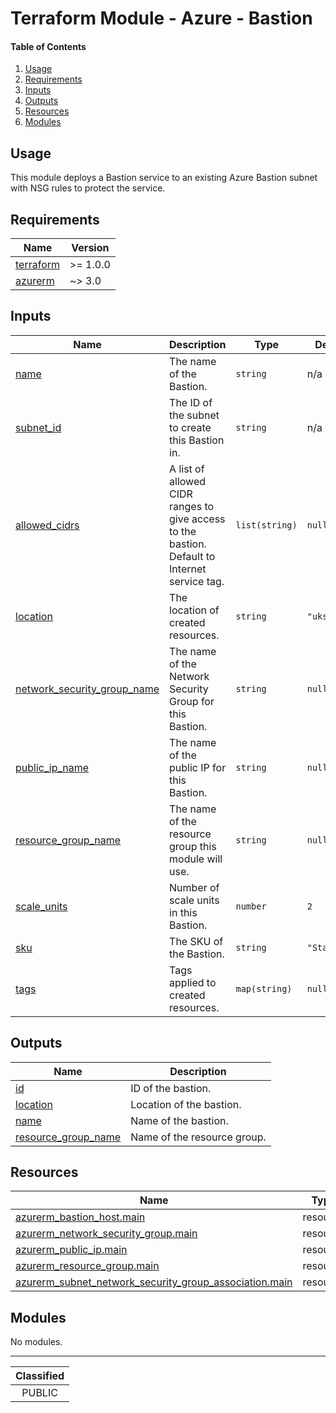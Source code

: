 # Terraform Module - Azure - Bastion

#### Table of Contents

1. [Usage](#usage)
2. [Requirements](#requirements)
3. [Inputs](#inputs)
4. [Outputs](#outputs)
5. [Resources](#resources)
6. [Modules](#modules)

## Usage

This module deploys a Bastion service to an existing Azure Bastion subnet with NSG rules to protect the service.

<!-- BEGIN_TF_DOCS -->
## Requirements

| Name | Version |
|------|---------|
| <a name="requirement_terraform"></a> [terraform](#requirement\_terraform) | >= 1.0.0 |
| <a name="requirement_azurerm"></a> [azurerm](#requirement\_azurerm) | ~> 3.0 |

## Inputs

| Name | Description | Type | Default | Required |
|------|-------------|------|---------|:--------:|
| <a name="input_name"></a> [name](#input\_name) | The name of the Bastion. | `string` | n/a | yes |
| <a name="input_subnet_id"></a> [subnet\_id](#input\_subnet\_id) | The ID of the subnet to create this Bastion in. | `string` | n/a | yes |
| <a name="input_allowed_cidrs"></a> [allowed\_cidrs](#input\_allowed\_cidrs) | A list of allowed CIDR ranges to give access to the bastion. Default to Internet service tag. | `list(string)` | `null` | no |
| <a name="input_location"></a> [location](#input\_location) | The location of created resources. | `string` | `"uksouth"` | no |
| <a name="input_network_security_group_name"></a> [network\_security\_group\_name](#input\_network\_security\_group\_name) | The name of the Network Security Group for this Bastion. | `string` | `null` | no |
| <a name="input_public_ip_name"></a> [public\_ip\_name](#input\_public\_ip\_name) | The name of the public IP for this Bastion. | `string` | `null` | no |
| <a name="input_resource_group_name"></a> [resource\_group\_name](#input\_resource\_group\_name) | The name of the resource group this module will use. | `string` | `null` | no |
| <a name="input_scale_units"></a> [scale\_units](#input\_scale\_units) | Number of scale units in this Bastion. | `number` | `2` | no |
| <a name="input_sku"></a> [sku](#input\_sku) | The SKU of the Bastion. | `string` | `"Standard"` | no |
| <a name="input_tags"></a> [tags](#input\_tags) | Tags applied to created resources. | `map(string)` | `null` | no |

## Outputs

| Name | Description |
|------|-------------|
| <a name="output_id"></a> [id](#output\_id) | ID of the bastion. |
| <a name="output_location"></a> [location](#output\_location) | Location of the bastion. |
| <a name="output_name"></a> [name](#output\_name) | Name of the bastion. |
| <a name="output_resource_group_name"></a> [resource\_group\_name](#output\_resource\_group\_name) | Name of the resource group. |

## Resources

| Name | Type |
|------|------|
| [azurerm_bastion_host.main](https://registry.terraform.io/providers/hashicorp/azurerm/latest/docs/resources/bastion_host) | resource |
| [azurerm_network_security_group.main](https://registry.terraform.io/providers/hashicorp/azurerm/latest/docs/resources/network_security_group) | resource |
| [azurerm_public_ip.main](https://registry.terraform.io/providers/hashicorp/azurerm/latest/docs/resources/public_ip) | resource |
| [azurerm_resource_group.main](https://registry.terraform.io/providers/hashicorp/azurerm/latest/docs/resources/resource_group) | resource |
| [azurerm_subnet_network_security_group_association.main](https://registry.terraform.io/providers/hashicorp/azurerm/latest/docs/resources/subnet_network_security_group_association) | resource |

## Modules

No modules.
<!-- END_TF_DOCS -->
_______________
| Classified  |
| :---------: |
|   PUBLIC    |